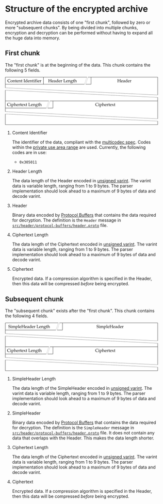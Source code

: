 # Structure of the encrypted archive

[unsigned varint]: https://github.com/multiformats/unsigned-varint
[multicodec spec]: https://github.com/multiformats/multicodec
[Protocol Buffers]: https://developers.google.com/protocol-buffers/
[`src/header/protocol-buffers/header.proto`]: ../src/header/protocol-buffers/header.proto

Encrypted archive data consists of one "first chunk", followed by zero or more "subsequent chunks".
By being divided into multiple chunks, encryption and decryption can be performed without having to expand all the huge data into memory.

## First chunk

The "first chunk" is at the beginning of the data. This chunk contains the following 5 fields.

![](./first-chunk.svg)

1. Content Identifier

    The identifier of the data, compliant with the [multicodec spec].
    Codes within the [private use area range](https://github.com/multiformats/multicodec#private-use-area) are used.
    Currently, the following codes are in use:

    * `0x305011`

2. Header Length

    The data length of the Header encoded in [unsigned varint].
    The varint data is variable length, ranging from 1 to 9 bytes.
    The parser implementation should look ahead to a maximum of 9 bytes of data and decode varint.

3. Header

    Binary data encoded by [Protocol Buffers] that contains the data required for decryption.
    The definition is the `Header` message in [`src/header/protocol-buffers/header.proto`] file.

4. Ciphertext Length

    The data length of the Ciphertext encoded in [unsigned varint].
    The varint data is variable length, ranging from 1 to 9 bytes.
    The parser implementation should look ahead to a maximum of 9 bytes of data and decode varint.

5. Ciphertext

    Encrypted data.
    If a compression algorithm is specified in the Header, then this data will be compressed *before* being encrypted.

## Subsequent chunk

The "subsequent chunk" exists after the "first chunk". This chunk contains the following 4 fields.

![](./subsequent-chunk.svg)

1. SimpleHeader Length

    The data length of the SimpleHeader encoded in [unsigned varint].
    The varint data is variable length, ranging from 1 to 9 bytes.
    The parser implementation should look ahead to a maximum of 9 bytes of data and decode varint.

2. SimpleHeader

    Binary data encoded by [Protocol Buffers] that contains the data required for decryption.
    The definition is the `SimpleHeader` message in [`src/header/protocol-buffers/header.proto`] file.
    It does not contain any data that overlaps with the Header. This makes the data length shorter.

3. Ciphertext Length

    The data length of the Ciphertext encoded in [unsigned varint].
    The varint data is variable length, ranging from 1 to 9 bytes.
    The parser implementation should look ahead to a maximum of 9 bytes of data and decode varint.

4. Ciphertext

    Encrypted data.
    If a compression algorithm is specified in the Header, then this data will be compressed *before* being encrypted.
